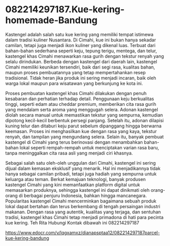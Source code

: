 # 082214297187.Kue-kering-homemade-Bandung
Kastengel adalah salah satu kue kering yang memiliki tempat istimewa dalam tradisi kuliner Nusantara. Di Cimahi, kue ini bukan hanya sekadar camilan, tetapi juga menjadi ikon kuliner yang dikenal luas. Terbuat dari bahan-bahan sederhana seperti keju, tepung terigu, mentega, dan telur, kastengel khas Cimahi menawarkan rasa gurih dengan tekstur renyah yang selalu dirindukan. Berbeda dengan kastengel dari daerah lain, kastengel Cimahi memiliki keunikan tersendiri, baik dari segi rasa, kualitas bahan, maupun proses pembuatannya yang tetap mempertahankan resep tradisional. Tidak heran jika produk ini sering menjadi incaran, baik oleh warga lokal maupun para wisatawan yang berkunjung ke kota ini.

Proses pembuatan kastengel khas Cimahi dilakukan dengan penuh kesabaran dan perhatian terhadap detail. Penggunaan keju berkualitas tinggi, seperti edam atau cheddar premium, memberikan cita rasa gurih yang mendalam serta aroma yang menggugah selera. Adonan kastengel diolah secara manual untuk memastikan tekstur yang sempurna, kemudian dipotong kecil-kecil berbentuk persegi panjang. Setelah itu, adonan dilapisi kuning telur dan ditaburi keju parut sebelum dipanggang hingga berwarna keemasan. Proses ini menghasilkan kue dengan rasa yang kaya, tekstur renyah, dan tampilan yang mengundang selera. Selain itu, banyak pembuat kastengel di Cimahi yang terus berinovasi dengan menambahkan bahan-bahan lokal seperti rempah-rempah untuk menciptakan varian rasa baru, tanpa meninggalkan cita rasa asli yang menjadi ciri khasnya.

Sebagai salah satu oleh-oleh unggulan dari Cimahi, kastengel ini sering dijual dalam kemasan eksklusif yang menarik. Hal ini menjadikannya tidak hanya sebagai camilan pribadi, tetapi juga hadiah yang sempurna untuk keluarga atau teman. Berkat kemajuan teknologi, banyak produsen kastengel Cimahi yang kini memanfaatkan platform digital untuk memasarkan produknya, sehingga kastengel ini dapat dinikmati oleh orang-orang di berbagai penjuru Indonesia, bahkan hingga mancanegara. Popularitas kastengel Cimahi mencerminkan bagaimana sebuah produk lokal dapat bertahan dan terus berkembang di tengah persaingan industri makanan. Dengan rasa yang autentik, kualitas yang terjaga, dan sentuhan tradisi, kastengel khas Cimahi tetap menjadi primadona di hati para pecinta kue kering.
Teh Rita
Hubungi Kontak dibawah ini
082214297187

 https://www.edocr.com/v/lqgxamxz/dianapsptaa12/082214297187parcel-kue-kering-bandung
